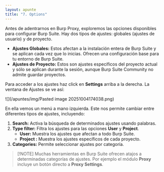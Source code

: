 ```yaml
---
layout: apunte
title: "7. Options"
---
```


Antes de adentrarnos en Burp Proxy, exploremos las opciones disponibles para configurar Burp Suite. Hay dos tipos de ajustes: globales (ajustes de usuario) y de proyecto.

- **Ajustes Globales:** Estos afectan a la instalación entera de Burp Suite y se aplican cada vez que lo inicias. Ofrecen una configuración base para tu entorno de Burp Suite.
- **Ajustes de Proyecto:** Estos son ajustes específicos del proyecto actual y sólo se aplican durante la sesión, aunque Burp Suite Community no admite guardar proyectos.

Para acceder a los ajustes haz click en **Settings** arriba a la derecha. La ventana de Ajustes se ve así:

![](/apuntes/img/Pasted image 20251004174038.png)

En ella vemos un menú a mano izquierda. Este nos permite cambiar entre diferentes tipos de ajustes, incluyendo:

1. **Search:** Activa la búsqueda de determinados ajustes usando palabras.
2. **Type filter:** Filtra los ajustes para las opciones **User** y **Project**.
	- **User:**  Muestra los ajustes que afectan a todo Burp Suite.
	- **Project :** Muestra los ajustes específicos de cada proyecto.
3. **Categories:** Permite seleccionar ajustes por categoría.

>[!NOTE] Muchas herramientas en Burp Suite ofrecen atajos a determinadas categorías de ajustes. Por ejemplo el módulo **Proxy** incluye un botón directo a **Proxy Settings**.


